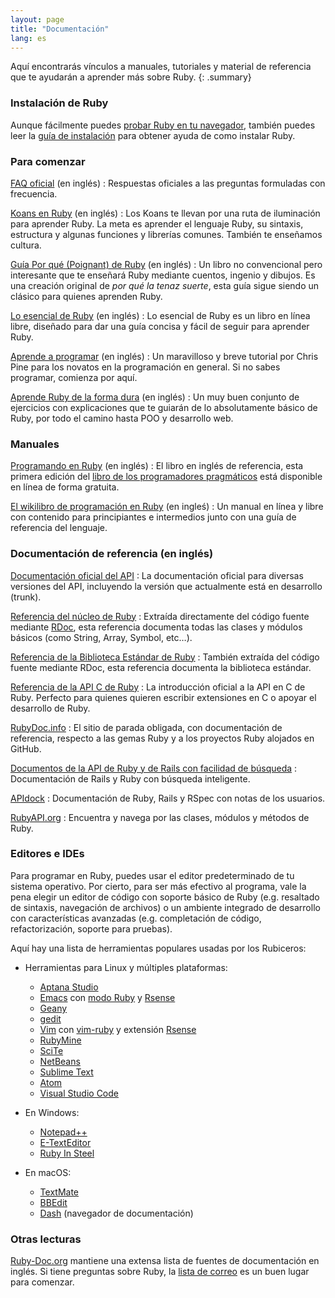 ```yaml
---
layout: page
title: "Documentación"
lang: es
---
```


Aquí encontrarás vínculos a manuales, tutoriales y material de referencia
que te ayudarán a aprender más sobre Ruby.
{: .summary}

### Instalación de Ruby

Aunque fácilmente puedes [probar Ruby en tu navegador][1], también puedes
leer la [guía de instalación](installation/) para obtener ayuda de
como instalar Ruby.

### Para comenzar

[FAQ oficial](/en/documentation/faq/) (en inglés)
: Respuestas oficiales a las preguntas formuladas con frecuencia.

[Koans en Ruby][2] (en inglés)
: Los Koans te llevan por una ruta de iluminación para aprender Ruby.
  La meta es aprender el lenguaje Ruby, su sintaxis, estructura y algunas
  funciones y librerías comunes.  También te enseñamos cultura.

[Guía Por qué (Poignant) de Ruby][5] (en inglés)
: Un libro no convencional pero interesante que te enseñará Ruby mediante
  cuentos, ingenio y dibujos.  Es una creación original de
  *por qué la tenaz suerte*, esta guía sigue siendo un clásico para
  quienes aprenden Ruby.

[Lo esencial de Ruby][7] (en inglés)
: Lo esencial de Ruby es un libro en línea libre, diseñado para dar una
  guía concisa y fácil de seguir para aprender Ruby.

[Aprende a programar][8] (en inglés)
: Un maravilloso y breve tutorial por Chris Pine para los novatos en la
  programación en general. Si no sabes programar, comienza por aquí.

[Aprende Ruby de la forma dura][38] (en inglés)
: Un muy buen conjunto de ejercicios con explicaciones que te guiarán
  de lo absolutamente básico de Ruby, por todo el camino hasta POO y
  desarrollo web.


### Manuales

[Programando en Ruby][9] (en inglés)
: El libro en inglés de referencia, esta primera edición del
  [libro de los programadores pragmáticos][10] está disponible en línea
  de forma gratuita.


[El wikilibro de programación en Ruby][12] (en ingleś)
: Un manual en línea y libre con contenido para principiantes e intermedios
  junto con una guía de referencia del lenguaje.


### Documentación de referencia (en inglés)

[Documentación oficial del API][docs-rlo-en]
: La documentación oficial para diversas versiones del API, incluyendo
  la versión que actualmente está en desarrollo (trunk).

[Referencia del núcleo de Ruby][13]
: Extraída directamente del código fuente mediante [RDoc][8], esta
  referencia documenta todas las clases y módulos básicos (como String,
  Array, Symbol, etc…).

[Referencia de la Biblioteca Estándar de Ruby][15]
: También extraída del código fuente mediante RDoc, esta referencia
  documenta la biblioteca estándar.

[Referencia de la API C de Ruby][extensions]
: La introducción oficial a la API en C de Ruby.
  Perfecto para quienes quieren escribir extensiones en C
  o apoyar el desarrollo de Ruby.

[RubyDoc.info][16]
: El sitio de parada obligada, con documentación de referencia, respecto
  a las gemas Ruby y a los proyectos Ruby alojados en GitHub.

[Documentos de la API de Ruby y de Rails con facilidad de búsqueda][17]
: Documentación de Rails y Ruby con búsqueda inteligente.

[APIdock][18]
: Documentación de Ruby, Rails y RSpec con notas de los usuarios.

[RubyAPI.org][rubyapi-org]
: Encuentra y navega por las clases, módulos y métodos de Ruby.


### Editores e IDEs

Para programar en Ruby, puedes usar el editor predeterminado de tu sistema
operativo.  Por cierto, para ser más efectivo al programa, vale la pena
elegir un editor de código con soporte básico de Ruby (e.g. resaltado
de sintaxis, navegación de archivos) o un ambiente integrado de
desarrollo con características avanzadas (e.g. completación de código,
refactorización, soporte para pruebas).

Aquí hay una lista de herramientas populares usadas por los
Rubiceros:

* Herramientas para Linux y múltiples plataformas:
  * [Aptana Studio][19]
  * [Emacs][20] con [modo Ruby][21] y [Rsense][22]
  * [Geany][23]
  * [gedit][24]
  * [Vim][25] con [vim-ruby][26] y extensión [Rsense][22]
  * [RubyMine][27]
  * [SciTe][28]
  * [NetBeans][36]
  * [Sublime Text][37]
  * [Atom][atom]
  * [Visual Studio Code][vscode]

* En Windows:
  * [Notepad++][29]
  * [E-TextEditor][30]
  * [Ruby In Steel][31]

* En macOS:
  * [TextMate][32]
  * [BBEdit][33]
  * [Dash][39] (navegador de documentación)


### Otras lecturas

[Ruby-Doc.org][34] mantiene una extensa lista de fuentes de
documentación en inglés.
Si tiene preguntas sobre Ruby, la
[lista de correo](/es/community/mailing-lists/) es un buen lugar para
comenzar.




[1]: https://try.ruby-lang.org/
[2]: http://rubykoans.com/
[5]: https://poignant.guide
[7]: http://www.techotopia.com/index.php/Ruby_Essentials
[8]: http://pine.fm/LearnToProgram/
[9]: http://www.ruby-doc.org/docs/ProgrammingRuby/
[10]: http://pragmaticprogrammer.com/titles/ruby/index.html
[12]: http://en.wikibooks.org/wiki/Ruby_programming_language
[13]: http://www.ruby-doc.org/core
[14]: https://ruby.github.io/rdoc/
[15]: http://www.ruby-doc.org/stdlib
[extensions]: https://docs.ruby-lang.org/en/master/doc/extension_rdoc.html
[16]: http://www.rubydoc.info/
[17]: http://rubydocs.org/
[18]: http://apidock.com/
[rubyapi-org]: https://rubyapi.org/
[19]: http://www.aptana.com/
[20]: http://www.gnu.org/software/emacs/
[21]: http://www.emacswiki.org/emacs/RubyMode
[22]: http://rsense.github.io/
[23]: http://www.geany.org/
[24]: http://projects.gnome.org/gedit/screenshots.html
[25]: http://www.vim.org/
[26]: https://github.com/vim-ruby/vim-ruby
[27]: http://www.jetbrains.com/ruby/
[28]: http://www.scintilla.org/SciTE.html
[29]: http://notepad-plus-plus.org/
[30]: http://www.e-texteditor.com/
[31]: http://www.sapphiresteel.com/
[32]: http://macromates.com/
[33]: https://www.barebones.com/products/bbedit/
[34]: http://ruby-doc.org
[36]: https://netbeans.org/
[37]: http://www.sublimetext.com/
[38]: https://learncodethehardway.org/ruby/
[39]: http://kapeli.com/dash
[docs-rlo-en]: https://docs.ruby-lang.org/en/
[atom]: https://atom.io/
[vscode]: https://code.visualstudio.com/
